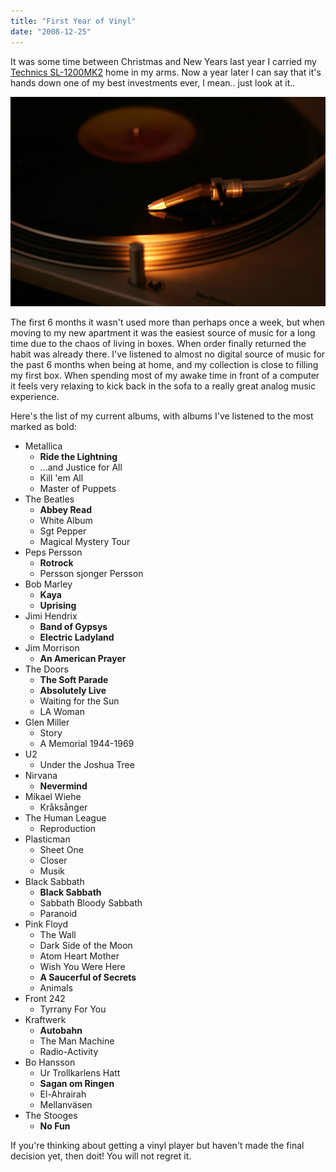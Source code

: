 ```yaml
---
title: "First Year of Vinyl"
date: "2008-12-25"
---
```


It was some time between Christmas and New Years last year I carried my [Technics SL-1200MK2][1] home in my arms. Now a year later I can say that it's hands down one of my best investments ever, I mean.. just look at it..

![Technics 1200mk2](1200mk2.jpg "Technics 1200mk2")

The first 6 months it wasn't used more than perhaps once a week, but when moving to my new apartment it was the easiest source of music for a long time due to the chaos of living in boxes. When order finally returned the habit was already there. I've listened to almost no digital source of music for the past 6 months when being at home, and my collection is close to filling my first box. When spending most of my awake time in front of a computer it feels very relaxing to kick back in the sofa to a really great analog music experience.

Here's the list of my current albums, with albums I've listened to the most marked as bold:

- Metallica
    - **Ride the Lightning**
    - ...and Justice for All
    - Kill 'em All
    - Master of Puppets
- The Beatles
    - **Abbey Read**
    - White Album
    - Sgt Pepper
    - Magical Mystery Tour
- Peps Persson
    - **Rotrock**
    - Persson sjonger Persson
- Bob Marley
    - **Kaya**
    - **Uprising**
- Jimi Hendrix
    - **Band of Gypsys**
    - **Electric Ladyland**
- Jim Morrison
    - **An American Prayer**
- The Doors
    - **The Soft Parade**
    - **Absolutely Live**
    - Waiting for the Sun
    - LA Woman
- Glen Miller
    - Story
    - A Memorial 1944-1969
- U2
    - Under the Joshua Tree
- Nirvana
    - **Nevermind**
- Mikael Wiehe
    - Kråksånger
- The Human League
    - Reproduction
- Plasticman
    - Sheet One
    - Closer
    - Musik
- Black Sabbath
    - **Black Sabbath**
    - Sabbath Bloody Sabbath
    - Paranoid
- Pink Floyd
    - The Wall
    - Dark Side of the Moon
    - Atom Heart Mother
    - Wish You Were Here
    - **A Saucerful of Secrets**
    - Animals
- Front 242
    - Tyrrany For You
- Kraftwerk
    - **Autobahn**
    - The Man Machine
    - Radio-Activity
- Bo Hansson
    - Ur Trollkarlens Hatt
    - **Sagan om Ringen**
    - El-Ahrairah
    - Mellanväsen
- The Stooges
    - **No Fun**

If you're thinking about getting a vinyl player but haven't made the final decision yet, then doit! You will not regret it.

[1]: https://en.wikipedia.org/wiki/Technics_SL-1200